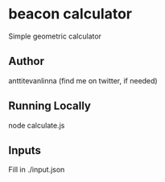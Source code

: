 # beacon calculator

Simple geometric calculator

## Author

anttitevanlinna (find me on twitter, if needed)

## Running Locally

node calculate.js

## Inputs

Fill in ./input.json
